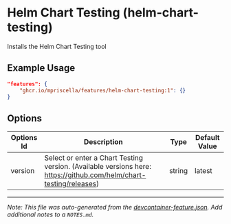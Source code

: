 
# Helm Chart Testing (helm-chart-testing)

Installs the Helm Chart Testing tool

## Example Usage

```json
"features": {
    "ghcr.io/mpriscella/features/helm-chart-testing:1": {}
}
```

## Options

| Options Id | Description | Type | Default Value |
|-----|-----|-----|-----|
| version | Select or enter a Chart Testing version. (Available versions here: https://github.com/helm/chart-testing/releases) | string | latest |



---

_Note: This file was auto-generated from the [devcontainer-feature.json](https://github.com/mpriscella/features/blob/main/src/helm-chart-testing/devcontainer-feature.json).  Add additional notes to a `NOTES.md`._
